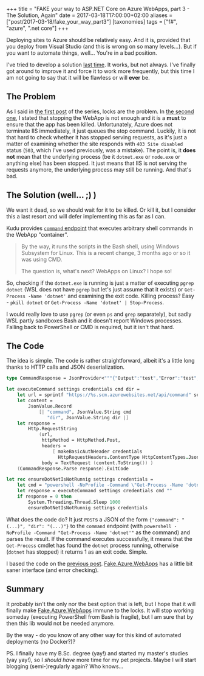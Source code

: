 +++
title = "FAKE your way to ASP.NET Core on Azure WebApps, part 3 - The Solution, Again"
date = 2017-03-18T17:00:00+02:00
aliases = ["post/2017-03-18/fake_your_way_part3"]
[taxonomies]
tags = ["f#", "azure", ".net core"]
+++

Deploying sites to Azure should be relatively easy. And it is, provided that you deploy from Visual Studio (and this is wrong on so many levels...). But if you want to automate things, well... You're in a bad position.

I've tried to develop a solution [last time]. It works, but not always. I've finally got around to improve it and force it to work more frequently, but this time I am not going to say that it will be flawless or will **ever** be.

<!-- more -->

## The Problem

As I said in [the first post] of the series, locks are the problem. In [the second one], I stated that stopping the WebApp is not enough and it is a **must** to ensure that the app has been killed. Unfortunately, Azure does not terminate IIS immediately, it just queues the stop command. Luckily, it is not that hard to check whether it has stopped serving requests, as it's just a matter of examining whether the site responds with `403 Site disabled` status (`503`, which I've used previously, was a mistake). The point is, it **does not** mean that the underlying process (be it `dotnet.exe` or `node.exe` or anything else) has been stopped. It just means that IIS is not serving the requests anymore, the underlying process may still be running. And that's bad.

## The Solution (well... ;) )

We want it dead, so we should wait for it to be killed. Or kill it, but I consider this a last resort and will defer implementing this as far as I can.

Kudu provides [`command` endpoint] that executes arbitrary shell commands in the WebApp "container".

>
> By the way, it runs the scripts in the Bash shell, using Windows Subsystem for Linux. This is a recent change, 3 months ago or so it was using CMD.
> 
> The question is, what's next? WebApps on Linux? I hope so!
>

So, checking if the `dotnet.exe` is running is just a matter of executing `pgrep dotnet` (WSL does not have `pgrep` but let's just assume that it exists) or `Get-Process -Name 'dotnet'` and examining the exit code. Killing process? Easy - `pkill dotnet` or `Get-Process -Name 'dotnet' | Stop-Process`.

I would really love to use `pgrep` (or even `ps` and `grep` separately), but sadly WSL partly sandboxes Bash and it doesn't report Windows processes. Falling back to PowerShell or CMD is required, but it isn't that hard.

## The Code

The idea is simple. The code is rather straightforward, albeit it's a little long thanks to HTTP calls and JSON deserialization.

```fs
type CommandResponse = JsonProvider<"""{"Output":"test","Error":"test","ExitCode":0}""">

let executeCommand settings credentials cmd dir =
    let url = sprintf "https://%s.scm.azurewebsites.net/api/command" settings.WebAppName
    let content =
        JsonValue.Record
            [| "command", JsonValue.String cmd
               "dir", JsonValue.String dir |]
    let response = 
        Http.RequestString
            (url,
             httpMethod = HttpMethod.Post,
             headers =
                 [ makeBasicAuthHeader credentials
                   HttpRequestHeaders.ContentType HttpContentTypes.Json ],
             body = TextRequest (content.ToString()) )
    (CommandResponse.Parse response).ExitCode

let rec ensureDotNetIsNotRunnig settings credentials =
    let cmd = "powershell -NoProfile -Command \"Get-Process -Name 'dotnet'\""
    let response = executeCommand settings credentials cmd ""
    if response = 0 then
        System.Threading.Thread.Sleep 1000
        ensureDotNetIsNotRunnig settings credentials
```

What does the code do? It just `POST`s a JSON of the form `{"command": "(...)", "dir": "(...)"}` to the `command` endpoint (with `powershell -NoProfile -Command "Get-Process -Name 'dotnet'"` as the command) and parses the result. If the command executes successfully, it means that the `Get-Process` cmdlet has found the `dotnet` process running, otherwise (`dotnet` has stopped) it returns 1 as an exit code. Simple.

I based the code on the [previous post]. [Fake.Azure.WebApps] has a little bit saner interface (and error checking).

## Summary

It probably isn't the only nor the best option that is left, but I hope that it will finally make [Fake.Azure.WebApps] immune to the locks. It will stop working someday (executing PowerShell from Bash is fragile), but I am sure that by then this lib would not be needed anymore.

By the way - do you know of any other way for this kind of automated deployments (no Docker?)?

PS. I finally have my B.Sc. degree (yay!) and started my master's studies (yay yay!), so I _should have_ more time for my pet projects. Maybe I will start blogging (semi-)regularly again? Who knows...

[last time]: https://www.codinginfinity.me/post/2016-08-29/fake_your_way_part2 (Fake your way to ASP.NET Core on Azure WebApps, part 2 - The Solution)
[the first post]: https://www.codinginfinity.me/post/2016-08-19/fake_your_way_part1 (FAKE your way to ASP.NET Core on Azure WebApps, part 1 - The Problem)
[the second one]: https://www.codinginfinity.me/post/2016-08-29/fake_your_way_part2 (Fake your way to ASP.NET Core on Azure WebApps, part 2 - The Solution)
[previous post]: https://www.codinginfinity.me/post/2016-08-29/fake_your_way_part2 (Fake your way to ASP.NET Core on Azure WebApps, part 2 - The Solution)
[`command` endpoint]: https://github.com/projectkudu/kudu/wiki/REST-API#command (Kudu's command endpoint documentation)
[Fake.Azure.WebApps]: https://github.com/jakubfijalkowski/Fake.Azure.WebApps/ (FAKE extension described in this post)
